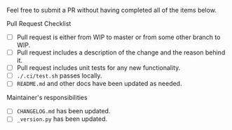 Feel free to submit a PR without having completed all of the items below. 

Pull Request Checklist
 - [ ] Pull request is either from WIP to master or from some other branch to WIP.
 - [ ] Pull request includes a description of the change and the reason behind it.
 - [ ] Pull request includes unit tests for any new functionality. 
 - [ ] `./.ci/test.sh` passes locally.
 - [ ] `README.md` and other docs have been updated as needed.

Maintainer's responsibilities
 - [ ] `CHANGELOG.md` has been updated.
 - [ ] `_version.py` has been updated.
